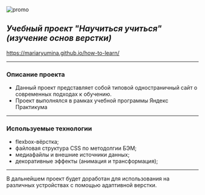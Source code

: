 <div>
  <img src="https://avatars.dzeninfra.ru/get-zen_doc/4340095/pub_60afb0d69d6cfc094e60f394_60afb21813967f74cdd0aaa8/scale_1200" alt="promo">
</div>

## *Учебный проект "Научиться учиться" (изучение основ верстки)*
https://mariaryumina.github.io/how-to-learn/

---
### Описание проекта
* Данный проект представляет собой типовой одностраничный сайт о современных подходах к обучению.
* Проект выполнялся в рамках учебной программы Яндекс Практикума

___
### Используемые технологии
* flexbox-вёрстка;
* файловая структура CSS по методолгии БЭМ;
* медиафайлы и внешние источники данных;
* декоративные эффекты (анимация и трансформация);

---

В дальнейшем проект будет доработан для использования
на различных устройствах с помощью адаптивной верстки.
